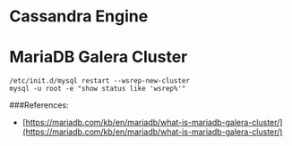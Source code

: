 Cassandra Engine
================
MariaDB Galera Cluster
======================

```
/etc/init.d/mysql restart --wsrep-new-cluster
mysql -u root -e "show status like 'wsrep%'"

```

###References:

* [https://mariadb.com/kb/en/mariadb/what-is-mariadb-galera-cluster/](https://mariadb.com/kb/en/mariadb/what-is-mariadb-galera-cluster/)

